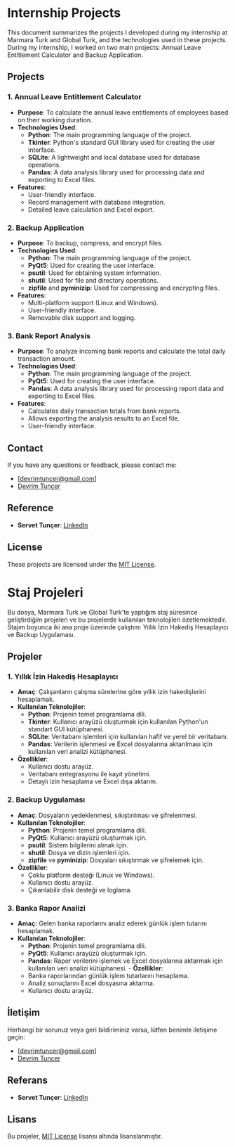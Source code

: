 # Internship Projects

This document summarizes the projects I developed during my internship at Marmara Turk and Global Turk, and the technologies used in these projects. During my internship, I worked on two main projects: Annual Leave Entitlement Calculator and Backup Application.

## Projects

### 1. Annual Leave Entitlement Calculator

- **Purpose**: To calculate the annual leave entitlements of employees based on their working duration.
- **Technologies Used**:
  - **Python**: The main programming language of the project.
  - **Tkinter**: Python's standard GUI library used for creating the user interface.
  - **SQLite**: A lightweight and local database used for database operations.
  - **Pandas**: A data analysis library used for processing data and exporting to Excel files.
- **Features**:
  - User-friendly interface.
  - Record management with database integration.
  - Detailed leave calculation and Excel export.

### 2. Backup Application

- **Purpose**: To backup, compress, and encrypt files.
- **Technologies Used**:
  - **Python**: The main programming language of the project.
  - **PyQt5**: Used for creating the user interface.
  - **psutil**: Used for obtaining system information.
  - **shutil**: Used for file and directory operations.
  - **zipfile** and **pyminizip**: Used for compressing and encrypting files.
- **Features**:
  - Multi-platform support (Linux and Windows).
  - User-friendly interface.
  - Removable disk support and logging.

###  3. Bank Report Analysis

   - **Purpose**: To analyze incoming bank reports and calculate the total daily transaction amount.
   - **Technologies Used**:
       - **Python**: The main programming language of the project.
       - **PyQt5**: Used for creating the user interface.
       - **Pandas**: A data analysis library used for processing report data and exporting to Excel files.
   - **Features**:
       - Calculates daily transaction totals from bank reports.
       - Allows exporting the analysis results to an Excel file.
       - User-friendly interface.

## Contact

If you have any questions or feedback, please contact me:
- [devrimtuncer@gmail.com]
- [Devrim Tuncer](https://www.linkedin.com/in/devrim-tun%C3%A7er-218a55320/)

## Reference

- **Servet Tunçer**: [LinkedIn](https://www.linkedin.com/in/servet-tun%C3%A7er-0bb377238/)

## License

These projects are licensed under the [MIT License](LICENSE).

# Staj Projeleri

Bu dosya, Marmara Turk ve Global Turk'te yaptığım staj süresince geliştirdiğim projeleri ve bu projelerde kullanılan teknolojileri özetlemektedir. Stajım boyunca iki ana proje üzerinde çalıştım: Yıllık İzin Hakediş Hesaplayıcı ve Backup Uygulaması.

## Projeler

### 1. Yıllık İzin Hakediş Hesaplayıcı

- **Amaç**: Çalışanların çalışma sürelerine göre yıllık izin hakedişlerini hesaplamak.
- **Kullanılan Teknolojiler**:
  - **Python**: Projenin temel programlama dili.
  - **Tkinter**: Kullanıcı arayüzü oluşturmak için kullanılan Python'un standart GUI kütüphanesi.
  - **SQLite**: Veritabanı işlemleri için kullanılan hafif ve yerel bir veritabanı.
  - **Pandas**: Verilerin işlenmesi ve Excel dosyalarına aktarılması için kullanılan veri analizi kütüphanesi.
- **Özellikler**:
  - Kullanıcı dostu arayüz.
  - Veritabanı entegrasyonu ile kayıt yönetimi.
  - Detaylı izin hesaplama ve Excel dışa aktarım.

### 2. Backup Uygulaması

- **Amaç**: Dosyaların yedeklenmesi, sıkıştırılması ve şifrelenmesi.
- **Kullanılan Teknolojiler**:
  - **Python**: Projenin temel programlama dili.
  - **PyQt5**: Kullanıcı arayüzü oluşturmak için.
  - **psutil**: Sistem bilgilerini almak için.
  - **shutil**: Dosya ve dizin işlemleri için.
  - **zipfile** ve **pyminizip**: Dosyaları sıkıştırmak ve şifrelemek için.
- **Özellikler**:
  - Çoklu platform desteği (Linux ve Windows).
  - Kullanıcı dostu arayüz.
  - Çıkarılabilir disk desteği ve loglama.

### 3. Banka Rapor Analizi

   - **Amaç:** Gelen banka raporlarını analiz ederek günlük işlem tutarını hesaplamak.
   - **Kullanılan Teknolojiler**:
       - **Python**: Projenin temel programlama dili.
       - **PyQt5**: Kullanıcı arayüzü oluşturmak için.
       - **Pandas**: Rapor verilerini işlemek ve Excel dosyalarına aktarmak için kullanılan veri analizi kütüphanesi.
    - **Özellikler**:
       - Banka raporlarından günlük işlem tutarlarını hesaplama.
       - Analiz sonuçlarını Excel dosyasına aktarma.
       - Kullanıcı dostu arayüz.
## İletişim

Herhangi bir sorunuz veya geri bildiriminiz varsa, lütfen benimle iletişime geçin:
- [devrimtuncer@gmail.com]
- [Devrim Tuncer](https://www.linkedin.com/in/devrim-tun%C3%A7er-218a55320/)

## Referans

- **Servet Tunçer**: [LinkedIn](https://www.linkedin.com/in/servet-tun%C3%A7er-0bb377238/)

## Lisans

Bu projeler, [MIT License](LICENSE) lisansı altında lisanslanmıştır. 